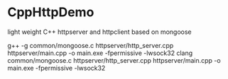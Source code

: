 # CppHttpDemo
light weight C++ httpserver and httpclient based on mongoose


g++  -g common/mongoose.c  httpserver/http_server.cpp httpserver/main.cpp -o main.exe -fpermissive -lwsock32
clang  common/mongoose.c  httpserver/http_server.cpp httpserver/main.cpp -o main.exe -fpermissive -lwsock32

